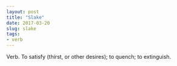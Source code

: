 ```yaml
---
layout: post
title: "Slake"
date: 2017-03-20
slug: slake
tags:
- verb
---
```


Verb. To satisfy (thirst, or other desires); to quench; to extinguish.
